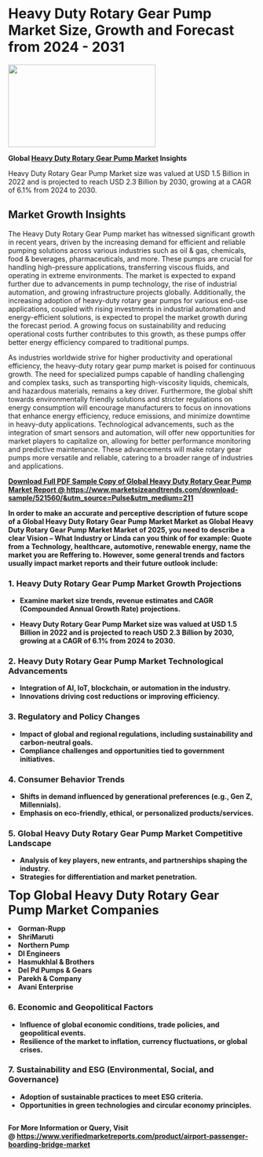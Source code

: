 <H1>Heavy Duty Rotary Gear Pump Market Size, Growth and Forecast from 2024 - 2031</H1><img class="aligncenter size-medium wp-image-584254" src="https://thirdeyenews.in/wp-content/uploads/2024/09/Global-Market-Research-300x168.jpeg" alt="" width="300" height="168" /><p><strong>Global&nbsp;<a href="https://www.marketsizeandtrends.com/download-sample/521560/&amp;utm_source=Pulse&amp;utm_medium=211">Heavy Duty Rotary Gear Pump Market</a> Insights</strong></p><p>Heavy Duty Rotary Gear Pump Market size was valued at USD 1.5 Billion in 2022 and is projected to reach USD 2.3 Billion by 2030, growing at a CAGR of 6.1% from 2024 to 2030.</p><p><h2>Market Growth Insights</h2> <p>The Heavy Duty Rotary Gear Pump market has witnessed significant growth in recent years, driven by the increasing demand for efficient and reliable pumping solutions across various industries such as oil & gas, chemicals, food & beverages, pharmaceuticals, and more. These pumps are crucial for handling high-pressure applications, transferring viscous fluids, and operating in extreme environments. The market is expected to expand further due to advancements in pump technology, the rise of industrial automation, and growing infrastructure projects globally. Additionally, the increasing adoption of heavy-duty rotary gear pumps for various end-use applications, coupled with rising investments in industrial automation and energy-efficient solutions, is expected to propel the market growth during the forecast period. A growing focus on sustainability and reducing operational costs further contributes to this growth, as these pumps offer better energy efficiency compared to traditional pumps.</p> <p><strong><a href="#"></a></strong></p> <p>As industries worldwide strive for higher productivity and operational efficiency, the heavy-duty rotary gear pump market is poised for continuous growth. The need for specialized pumps capable of handling challenging and complex tasks, such as transporting high-viscosity liquids, chemicals, and hazardous materials, remains a key driver. Furthermore, the global shift towards environmentally friendly solutions and stricter regulations on energy consumption will encourage manufacturers to focus on innovations that enhance energy efficiency, reduce emissions, and minimize downtime in heavy-duty applications. Technological advancements, such as the integration of smart sensors and automation, will offer new opportunities for market players to capitalize on, allowing for better performance monitoring and predictive maintenance. These advancements will make rotary gear pumps more versatile and reliable, catering to a broader range of industries and applications.</p> <p><strong><a href="#"></p><p><span class=""><strong>Download Full PDF Sample Copy of Global Heavy Duty Rotary Gear Pump Market Report</strong> @ <a href="https://www.marketsizeandtrends.com/download-sample/521560/&amp;utm_source=Pulse&amp;utm_medium=211" target="_blank">https://www.marketsizeandtrends.com/download-sample/521560/&amp;utm_source=Pulse&amp;utm_medium=211</a></span></p><p>In order to make an accurate and perceptive description of future scope of a Global&nbsp;Heavy Duty Rotary Gear Pump Market Market as Global&nbsp;Heavy Duty Rotary Gear Pump Market Market of 2025, you need to describe a clear Vision &ndash; What Industry or Linda can you think of for example: Quote from a Technology, healthcare, automotive, renewable energy, name the market you are Reffering to. However, some general trends and factors usually impact market reports and their future outlook include:</p><h3>1.&nbsp;<strong>Heavy Duty Rotary Gear Pump Market Growth Projections</strong></h3><ul><li>Examine market size trends, revenue estimates and CAGR (Compounded Annual Growth Rate) projections.</li><li><p>Heavy Duty Rotary Gear Pump Market size was valued at USD 1.5 Billion in 2022 and is projected to reach USD 2.3 Billion by 2030, growing at a CAGR of 6.1% from 2024 to 2030.</p></li></ul><h3>2.&nbsp;<strong>Heavy Duty Rotary Gear Pump Market Technological Advancements</strong></h3><ul><li>Integration of AI, IoT, blockchain, or automation in the industry.</li><li>Innovations driving cost reductions or improving efficiency.</li></ul><h3>3.&nbsp;<strong>Regulatory and Policy Changes</strong></h3><ul><li>Impact of global and regional regulations, including sustainability and carbon-neutral goals.</li><li>Compliance challenges and opportunities tied to government initiatives.</li></ul><h3>4.&nbsp;<strong>Consumer Behavior Trends</strong></h3><ul><li>Shifts in demand influenced by generational preferences (e.g., Gen Z, Millennials).</li><li>Emphasis on eco-friendly, ethical, or personalized products/services.</li></ul><h3>5.&nbsp;<strong>Global Heavy Duty Rotary Gear Pump Market Competitive Landscape</strong></h3><ul><li>Analysis of key players, new entrants, and partnerships shaping the industry.</li><li>Strategies for differentiation and market penetration.</li></ul><p data-pm-slice="1 1 []"><span style="color: inherit; font-family: inherit; font-size: 25px;">Top Global Heavy Duty Rotary Gear Pump Market Companies</span></p><div class="" data-test-id=""><p><li>Gorman-Rupp</li><li> ShriMaruti</li><li> Northern Pump</li><li> DI Engineers</li><li> Hasmukhlal & Brothers</li><li> Del Pd Pumps & Gears</li><li> Parekh & Company</li><li> Avani Enterprise</li></p></div><h3>6.&nbsp;<strong>Economic and Geopolitical Factors</strong></h3><ul><li>Influence of global economic conditions, trade policies, and geopolitical events.</li><li>Resilience of the market to inflation, currency fluctuations, or global crises.</li></ul><h3>7.&nbsp;<strong>Sustainability and ESG (Environmental, Social, and Governance)</strong></h3><ul><li>Adoption of sustainable practices to meet ESG criteria.</li><li>Opportunities in green technologies and circular economy principles.</li></ul><h2><strong style="font-size: 14px;">For More Information or Query, Visit @&nbsp;</strong><a style="background-color: #ffffff; font-size: 14px;" href="https://www.marketsizeandtrends.com/report/heavy-duty-rotary-gear-pump-market/" target="_blank">https://www.verifiedmarketreports.com/product/airport-passenger-boarding-bridge-market</a></h2>
